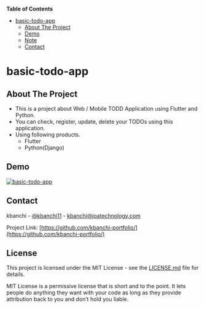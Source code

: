 **Table of Contents**

- [basic-todo-app](#basic-todo-app)
  - [About The Project](#About-The-Project)
  - [Demo](#Demo)
  - [Note](#Note)
  - [Contact](#Contact)

# basic-todo-app

## About The Project

* This is a project about Web / Mobile TODD Application using Flutter and Python.
* You can check, register, update, delete your TODOs using this application.
* Using following products.
  * Flutter
  * Python(Django)

## Demo

[![basic-todo-app](http://img.youtube.com/vi/Z9gxTbvG14w/maxresdefault.jpg)](https://youtu.be/Z9gxTbvG14w)

## Contact

kbanchi - [@kbanchi11](https://twitter.com/kbanchi11) - kbanchi@joatechnology.com

Project Link: [https://github.com/kbanchi-portfolio/](https://github.com/kbanchi-portfolio/)

## License

This project is licensed under the MIT License - see the [LICENSE.md](./LICENSE.md) file for details.

MIT License is a permissive license that is short and to the point. It lets people do anything they want with your code as long as they provide attribution back to you and don’t hold you liable.